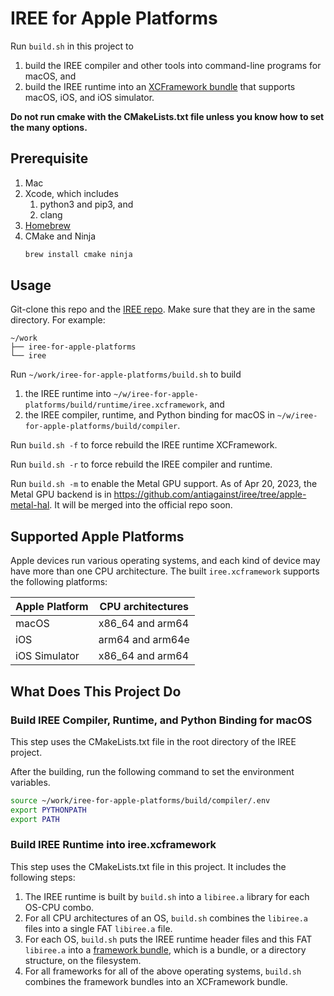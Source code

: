 # IREE for Apple Platforms

Run `build.sh` in this project to

1. build the IREE compiler and other tools into command-line programs for macOS, and
1. build the IREE runtime into an [XCFramework bundle](https://developer.apple.com/documentation/xcode/creating-a-multi-platform-binary-framework-bundle) that supports macOS, iOS, and iOS simulator.

**Do not run cmake with the CMakeLists.txt file unless you know how to set the many options.**

## Prerequisite

1. Mac
1. Xcode, which includes
   1. python3 and pip3, and
   1. clang
1. [Homebrew](https://brew.sh/)
1. CMake and Ninja
   ```bash
   brew install cmake ninja
   ```

## Usage

Git-clone this repo and the [IREE repo](https://github.com/openxla/iree/). Make sure that they are in the same directory.  For example:

```
~/work
├── iree-for-apple-platforms
└── iree
```

Run `~/work/iree-for-apple-platforms/build.sh` to build

1. the IREE runtime into `~/w/iree-for-apple-platforms/build/runtime/iree.xcframework`, and
1. the IREE compiler, runtime, and Python binding for macOS in `~/w/iree-for-apple-platforms/build/compiler`.

Run `build.sh -f` to force rebuild the IREE runtime XCFramework.

Run `build.sh -r` to force rebuild the IREE compiler and runtime.

Run `build.sh -m` to enable the Metal GPU support. As of Apr 20, 2023, the Metal GPU backend is in https://github.com/antiagainst/iree/tree/apple-metal-hal. It will be merged into the official repo soon.

## Supported Apple Platforms

Apple devices run various operating systems, and each kind of device may have more than one CPU architecture.  The built `iree.xcframework` supports the following platforms:

| Apple Platform | CPU architectures |
| -------------- | ----------------- |
| macOS          | x86_64 and arm64  |
| iOS            | arm64 and arm64e  |
| iOS Simulator  | x86_64 and arm64  |

## What Does This Project Do

### Build IREE Compiler, Runtime, and Python Binding for macOS

This step uses the CMakeLists.txt file in the root directory of the IREE project.

After the building, run the following command to set the environment variables.

```bash
source ~/work/iree-for-apple-platforms/build/compiler/.env
export PYTHONPATH
export PATH
```

### Build IREE Runtime into iree.xcframework

This step uses the CMakeLists.txt file in this project.  It includes the following steps:

1. The IREE runtime is built by `build.sh` into a `libiree.a` library for each OS-CPU combo.
1. For all CPU architectures of an OS, `build.sh` combines the `libiree.a` files into a single FAT `libiree.a` file.
1. For each OS, `build.sh` puts the IREE runtime header files and this FAT `libiree.a` into a [framework bundle](https://developer.apple.com/library/archive/documentation/MacOSX/Conceptual/BPFrameworks/Concepts/WhatAreFrameworks.html), which is a bundle, or a directory structure, on the filesystem.
1. For all frameworks for all of the above operating systems, `build.sh` combines the framework bundles into an XCFramework bundle.
